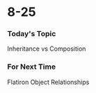 # 8-25

### Today's Topic

Inheritance vs Composition


### For Next Time

Flatiron Object Relationships
